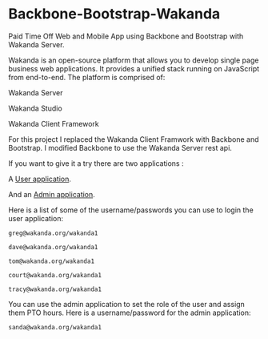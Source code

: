 Backbone-Bootstrap-Wakanda
==========================

Paid Time Off Web and Mobile App using Backbone and  Bootstrap with Wakanda Server.

Wakanda is an open-source platform that allows you to develop single page business web applications. It provides a unified stack running on JavaScript from end-to-end. The platform is comprised of:

Wakanda Server

Wakanda Studio

Wakanda Client Framework

For this project I replaced the Wakanda Client Framwork with Backbone and Bootstrap. I modified Backbone to use the Wakanda Server rest api.

If you want to give it a try there are two applications :

A  [User application](http://192.241.155.204:8081).

And an [Admin application](http://192.241.155.204:8081/admin.html).

Here is a list of some of the username/passwords you can use to login the user application:

    greg@wakanda.org/wakanda1

    dave@wakanda.org/wakanda1

    tom@wakanda.org/wakanda1

    court@wakanda.org/wakanda1

    tracy@wakanda.org/wakanda1



You can use the admin application to set the role of the user and assign them PTO hours. Here is a username/password for the admin application:

    sanda@wakanda.org/wakanda1

